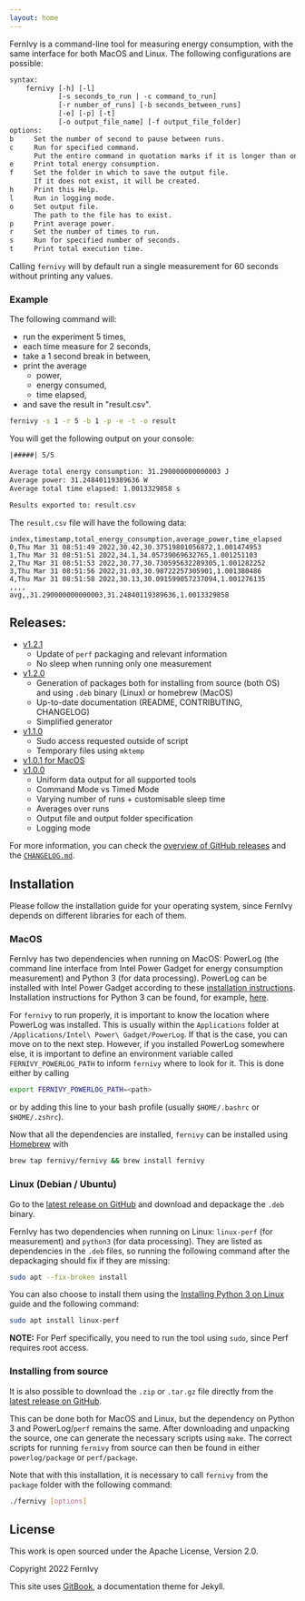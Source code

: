 ```yaml
---
layout: home
---
```


FernIvy is a command-line tool for measuring energy consumption, with the same interface for both MacOS and Linux. The following configurations are possible:

```txt
syntax:
    fernivy [-h] [-l]
            [-s seconds_to_run | -c command_to_run]
            [-r number_of_runs] [-b seconds_between_runs]
            [-e] [-p] [-t]
            [-o output_file_name] [-f output_file_folder]
options:
b     Set the number of second to pause between runs.
c     Run for specified command.
      Put the entire command in quotation marks if it is longer than one word.
e     Print total energy consumption.
f     Set the folder in which to save the output file.
      If it does not exist, it will be created.
h     Print this Help.
l     Run in logging mode.
o     Set output file.
      The path to the file has to exist.
p     Print average power.
r     Set the number of times to run.
s     Run for specified number of seconds.
t     Print total execution time.
```

Calling `fernivy` will by default run a single measurement for 60 seconds without printing any values.

### Example

The following command will:
* run the experiment 5 times,
* each time measure for 2 seconds,
* take a 1 second break in between,
* print the average
    * power,
    * energy consumed,
    * time elapsed,
* and save the result in "result.csv".

```bash
fernivy -s 1 -r 5 -b 1 -p -e -t -o result
```

You will get the following output on your console:

```txt
|#####| 5/5

Average total energy consumption: 31.290000000000003 J
Average power: 31.24840119389636 W
Average total time elapsed: 1.0013329858 s

Results exported to: result.csv
```

The `result.csv` file will have the following data:

```csv
index,timestamp,total_energy_consumption,average_power,time_elapsed
0,Thu Mar 31 08:51:49 2022,30.42,30.37519801056872,1.001474953
1,Thu Mar 31 08:51:51 2022,34.1,34.05739069632765,1.001251103
2,Thu Mar 31 08:51:53 2022,30.77,30.730595632289305,1.001282252
3,Thu Mar 31 08:51:56 2022,31.03,30.98722257305901,1.001380486
4,Thu Mar 31 08:51:58 2022,30.13,30.091599057237094,1.001276135
,,,,
avg,,31.290000000000003,31.24840119389636,1.0013329858
```

## Releases:

* <a href="https://github.com/fernivy/fernivy/releases/tag/v1.2.1" target="blank">v1.2.1</a>
    * Update of `perf` packaging and relevant information
    * No sleep when running only one measurement
* <a href="https://github.com/fernivy/fernivy/releases/tag/v1.2.0" target="blank">v1.2.0</a>
    * Generation of packages both for installing from source (both OS) and using `.deb` binary (Linux) or homebrew (MacOS)
    * Up-to-date documentation (README, CONTRIBUTING, CHANGELOG)
    * Simplified generator
* <a href="https://github.com/fernivy/fernivy/releases/tag/v1.1.0" target="blank">v1.1.0</a>
    * Sudo access requested outside of script
    * Temporary files using `mktemp`
* <a href="https://github.com/fernivy/fernivy/releases/tag/v1.0.1-macos" target="blank">v1.0.1 for MacOS</a>
* <a href="https://github.com/fernivy/fernivy/releases/tag/v1.0.0" target="blank">v1.0.0</a>
    * Uniform data output for all supported tools
    * Command Mode vs Timed Mode
    * Varying number of runs + customisable sleep time
    * Averages over runs
    * Output file and output folder specification
    * Logging mode

For more information, you can check the <a href="https://github.com/fernivy/fernivy/releases" target="blank">overview of GitHub releases</a> and the <a href="https://github.com/fernivy/fernivy/blob/main/CHANGELOG.md" target="blank">`CHANGELOG.md`</a>.


## Installation

Please follow the installation guide for your operating system, since FernIvy depends on different libraries for each of them.

### MacOS

FernIvy has two dependencies when running on MacOS: PowerLog (the command line interface from Intel Power Gadget for energy consumption measurement) and Python 3 (for data processing). PowerLog can be installed with Intel Power Gadget according to these <a href="https://www.intel.com/content/www/us/en/developer/articles/tool/power-gadget.html" target="blank">installation instructions</a>. Installation instructions for Python 3 can be found, for example, <a href="https://docs.python-guide.org/starting/install3/osx/" target="blank">here</a>.

For `fernivy` to run properly, it is important to know the location where PowerLog was installed. This is usually within the `Applications` folder at `/Applications/Intel\ Power\ Gadget/PowerLog`. If that is the case, you can move on to the next step. However, if you installed PowerLog somewhere else, it is important to define an environment variable called `FERNIVY_POWERLOG_PATH` to inform `fernivy` where to look for it. This is done either by calling

```bash
export FERNIVY_POWERLOG_PATH=<path>
```

or by adding this line to your bash profile (usually `$HOME/.bashrc` or `$HOME/.zshrc`).

Now that all the dependencies are installed, `fernivy` can be installed using <a href="https://brew.sh" target="blank">Homebrew</a> with

```bash
brew tap fernivy/fernivy && brew install fernivy
```

### Linux (Debian / Ubuntu)

Go to the <a href="https://github.com/fernivy/fernivy/releases/latest" target="blank">latest release on GitHub</a> and download and depackage the `.deb` binary.

FernIvy has two dependencies when running on Linux: `linux-perf` (for measurement) and `python3` (for data processing). They are listed as dependencies in the `.deb` files, so running the following command after the depackaging should fix if they are missing:

```bash
sudo apt --fix-broken install
```

You can also choose to install them using the <a href="https://docs.python-guide.org/starting/install3/linux/" target="_blank">Installing Python 3 on Linux</a> guide and the following command:

```bash
sudo apt install linux-perf
```

**NOTE:** For Perf specifically, you need to run the tool using `sudo`, since Perf requires root access.

### Installing from source

It is also possible to download the `.zip` or `.tar.gz` file directly from the <a href="https://github.com/fernivy/fernivy/releases/latest" target="blank">latest release on GitHub</a>.

This can be done both for MacOS and Linux, but the dependency on Python 3 and PowerLog/`perf` remains the same. After downloading and unpacking the source, one can generate the necessary scripts using `make`. The correct scripts for running `fernivy` from source can then be found in either `powerlog/package` or `perf/package`.

Note that with this installation, it is necessary to call `fernivy` from the `package` folder with the following command:

```bash
./fernivy [options]
```

## License

This work is open sourced under the Apache License, Version 2.0.

Copyright 2022 FernIvy

This site uses <a href="https://github.com/sighingnow/jekyll-gitbook" target="_blank">GitBook</a>, a documentation theme for Jekyll.

[gitbook]: https://github.com/sighingnow/jekyll-gitbook
